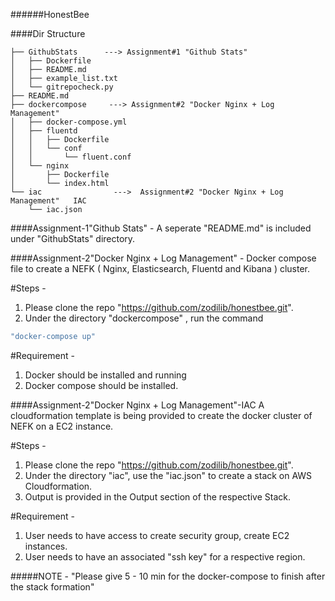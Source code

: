 ######HonestBee 

####Dir Structure 

```.
├── GithubStats      ---> Assignment#1 "Github Stats"
│   ├── Dockerfile
│   ├── README.md
│   ├── example_list.txt
│   └── gitrepocheck.py
├── README.md
├── dockercompose     ---> Assignment#2 "Docker Nginx + Log Management"
│   ├── docker-compose.yml
│   ├── fluentd
│   │   ├── Dockerfile
│   │   └── conf
│   │       └── fluent.conf
│   └── nginx
│       ├── Dockerfile
│       └── index.html
└── iac                --->  Assignment#2 "Docker Nginx + Log Management"   IAC
    └── iac.json
```

####Assignment-1"Github Stats" - 
A seperate "README.md" is included under "GithubStats" directory. 


####Assignment-2"Docker Nginx + Log Management" - 
Docker compose file to create a NEFK ( Nginx, Elasticsearch, Fluentd and Kibana ) cluster.

#Steps - 

1. Please clone the repo "https://github.com/zodilib/honestbee.git".
2. Under the directory "dockercompose" , run the command 
~~~bash 
"docker-compose up"
~~~

#Requirement - 
1. Docker should be installed and running
2. Docker compose should be installed.



####Assignment-2"Docker Nginx + Log Management"-IAC
A cloudformation template is being provided to create the docker cluster of NEFK on a EC2 instance.

#Steps - 
1. Please clone the repo "https://github.com/zodilib/honestbee.git".
2. Under the directory "iac", use the "iac.json" to create a stack on AWS Cloudformation.
3. Output is provided in the Output section of the respective Stack.

#Requirement -
1. User needs to have  access to create security group, create EC2 instances.
2. User needs to have an associated "ssh key" for a respective region. 

    
#####NOTE - "Please give 5 - 10 min for the docker-compose to finish after the stack formation"


 

